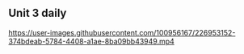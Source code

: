 ## Unit 3 daily


https://user-images.githubusercontent.com/100956167/226953152-374bdeab-5784-4408-a1ae-8ba09bb43949.mp4

